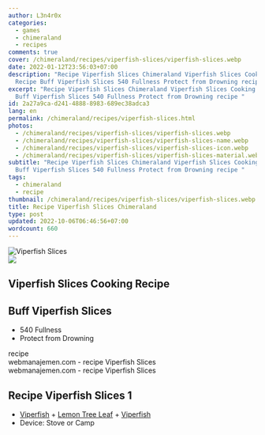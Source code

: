 ```yaml
---
author: L3n4r0x
categories:
  - games
  - chimeraland
  - recipes
comments: true
cover: /chimeraland/recipes/viperfish-slices/viperfish-slices.webp
date: 2022-01-12T23:56:03+07:00
description: "Recipe Viperfish Slices Chimeraland Viperfish Slices Cooking
  Recipe Buff Viperfish Slices 540 Fullness Protect from Drowning recipe "
excerpt: "Recipe Viperfish Slices Chimeraland Viperfish Slices Cooking Recipe
  Buff Viperfish Slices 540 Fullness Protect from Drowning recipe "
id: 2a27a9ca-d241-4888-8983-689ec38adca3
lang: en
permalink: /chimeraland/recipes/viperfish-slices.html
photos:
  - /chimeraland/recipes/viperfish-slices/viperfish-slices.webp
  - /chimeraland/recipes/viperfish-slices/viperfish-slices-name.webp
  - /chimeraland/recipes/viperfish-slices/viperfish-slices-icon.webp
  - /chimeraland/recipes/viperfish-slices/viperfish-slices-material.webp
subtitle: "Recipe Viperfish Slices Chimeraland Viperfish Slices Cooking Recipe
  Buff Viperfish Slices 540 Fullness Protect from Drowning recipe "
tags:
  - chimeraland
  - recipe
thumbnail: /chimeraland/recipes/viperfish-slices/viperfish-slices.webp
title: Recipe Viperfish Slices Chimeraland
type: post
updated: 2022-10-06T06:46:56+07:00
wordcount: 660
---
```


<link
  rel="stylesheet"
  href="https://rawcdn.githack.com/dimaslanjaka/Web-Manajemen/870a349/css/bootstrap-5-3-0-alpha3-wrapper.css"
/>
<section id="bootstrap-wrapper">
  <div data-bs-theme="dark">
    <div class="card mb-2">
      <div class="card-body">
        <div class="row g-0">
          <div class="col-sm-4 position-relative mb-2">
            <img
              src="https://www.webmanajemen.com/chimeraland/recipes/viperfish-slices/viperfish-slices-material.webp"
              class="card-img fit-cover w-100 h-100"
              alt="Viperfish Slices"
              data-fancybox="true"
            />
          </div>
          <div class="col-sm-8 mb-2">
            <div class="card-body">
              <div class="d-flex flex-row align-items-center mb-3">
                <img
                  class="d-inline-block me-2"
                  src="https://www.webmanajemen.com/chimeraland/recipes/viperfish-slices/viperfish-slices-icon.webp"
                  width="auto"
                  height="auto"
                  style="vertical-align: middle"
                />
                <h2 class="fs-5">Viperfish Slices Cooking Recipe</h2>
              </div>
              <h2 class="card-title fs-5">Buff Viperfish Slices</h2>
              <div class="card-text">
                <ul>
                  <li>540 Fullness</li>
                  <li>Protect from Drowning</li>
                </ul>
              </div>
              <span class="badge rounded-pill">recipe</span>
            </div>
            <div class="card-footer text-end text-muted mt-auto">
              webmanajemen.com - recipe Viperfish Slices
            </div>
          </div>
        </div>
      </div>
      <div class="card-footer text-end text-muted">
        webmanajemen.com - recipe Viperfish Slices
      </div>
    </div>
    <div class="row mb-2">
      <div class="col-12 col-lg-6 recipe-item mb-2">
        <div class="card">
          <div class="card-body">
            <h2 class="card-title fs-5">Recipe Viperfish Slices 1</h2>
            <div class="card-text">
              <ul>
                <li>
                  <a
                    class="text-decoration-none text-primary"
                    href="/chimeraland/materials/viperfish.html"
                    >Viperfish</a
                  ><span> + </span
                  ><a
                    class="text-decoration-none text-primary"
                    href="/chimeraland/materials/lemon-tree-leaf.html"
                    >Lemon Tree Leaf</a
                  ><span> + </span
                  ><a
                    class="text-decoration-none text-primary"
                    href="/chimeraland/materials/viperfish.html"
                    >Viperfish</a
                  >
                </li>
                <li>Device: Stove or Camp</li>
              </ul>
            </div>
          </div>
        </div>
      </div>
    </div>
  </div>
</section>